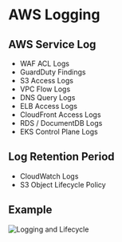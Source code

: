 # AWS Logging
## AWS Service Log
- WAF ACL Logs
- GuardDuty Findings
- S3 Access Logs
- VPC Flow Logs
- DNS Query Logs
- ELB Access Logs
- CloudFront Access Logs
- RDS / DocumentDB Logs
- EKS Control Plane Logs
## Log Retention Period
- CloudWatch Logs
- S3 Object Lifecycle Policy
## Example
![Logging and Lifecycle](https://tech.scatterlab.co.kr/images/2022.06.03.aws-security-for-devs-2/logging-lifecycle.svg)